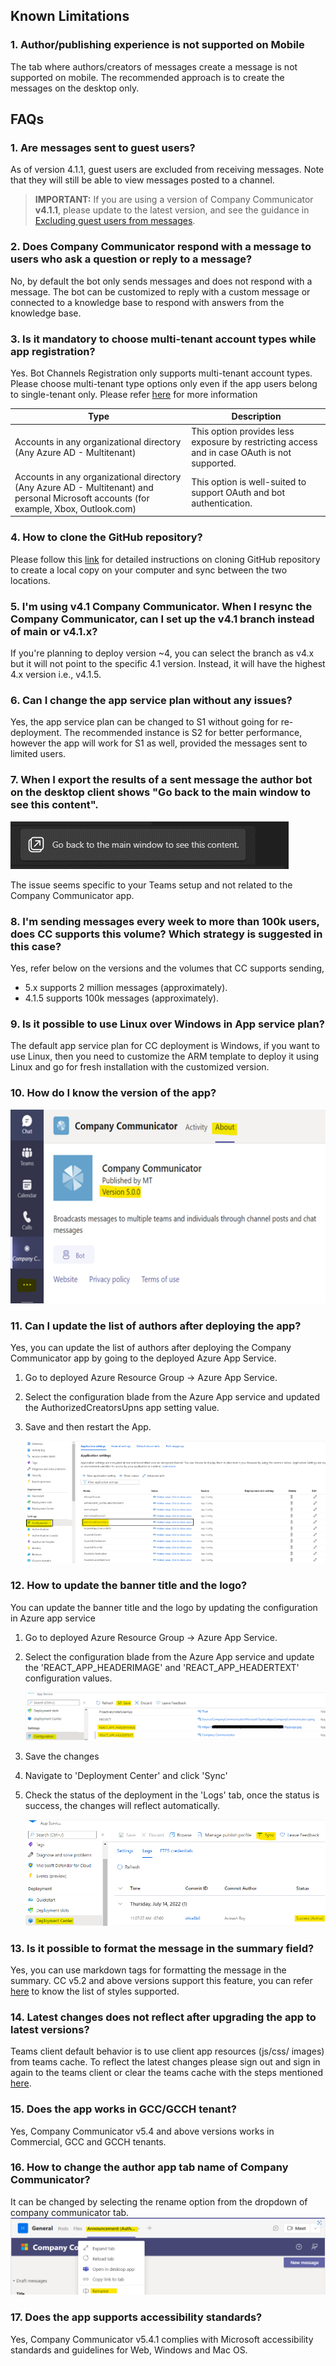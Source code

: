 ## Known Limitations
### 1. Author/publishing experience is not supported on Mobile

The tab where authors/creators of messages create a message is not supported on mobile. The recommended approach is to create the messages on the desktop only.

## FAQs

### 1. Are messages sent to guest users?
As of version 4.1.1, guest users are excluded from receiving messages. Note that they will still be able to view messages posted to a channel.

> **IMPORTANT:** If you are using a version of Company Communicator **v4.1.1**, please update to the latest version, and see the guidance in [Excluding guest users from messages](https://github.com/OfficeDev/microsoft-teams-apps-company-communicator/wiki/Excluding-guest-users-from-messages).

### 2. Does Company Communicator respond with a message to users who ask a question or reply to a message?
No, by default the bot only sends messages and does not respond with a message. The bot can be customized to reply with a custom message or connected to a knowledge base to respond with answers from the knowledge base.

### 3. Is it mandatory to choose multi-tenant account types while app registration?
Yes. Bot Channels Registration only supports multi-tenant account types. Please choose multi-tenant type options only even if the app users belong to single-tenant only. Please refer [here](https://docs.microsoft.com/en-us/azure/bot-service/bot-service-quickstart-registration?view=azure-bot-service-4.0#manual-app-registration) for more information

| Type | Description |
|--|--|
| Accounts in any organizational directory (Any Azure AD - Multitenant) | This option provides less exposure by restricting access and in case OAuth is not supported. |
| Accounts in any organizational directory (Any Azure AD - Multitenant) and personal Microsoft accounts (for example, Xbox, Outlook.com) | This option is well-suited to support OAuth and bot authentication. |

### 4. How to clone the GitHub repository?
Please follow this [link](https://docs.github.com/en/github/creating-cloning-and-archiving-repositories/cloning-a-repository) for detailed instructions on cloning GitHub repository to create a local copy on your computer and sync between the two locations.

### 5. I'm using v4.1 Company Communicator. When I resync the Company Communicator, can I set up the v4.1 branch instead of main or v4.1.x?
If you're planning to deploy version ~4, you can select the branch as v4.x but it will not point to the specific 4.1 version. Instead, it will have the highest 4.x version i.e., v4.1.5. 

### 6. Can I change the app service plan without any issues? 
Yes, the app service plan can be changed to S1 without going for re-deployment. The recommended instance is S2 for better performance, however the app will work for S1 as well, provided the messages sent to limited users. 

### 7. When I export the results of a sent message the author bot on the desktop client shows "Go back to the main window to see this content". 
 ![Go Back To the Main Window](images/go_back_main_window.png)
 
 The issue seems specific to your Teams setup and not related to the Company Communicator app. 

### 8. I'm sending messages every week to more than 100k users, does CC supports this volume? Which strategy is suggested in this case? 
Yes, refer below on the versions and the volumes that CC supports sending,

- 5.x supports 2 million messages (approximately). 
- 4.1.5 supports 100k messages (approximately). 

### 9. Is it possible to use Linux over Windows in App service plan? 
The default app service plan for CC deployment is Windows, if you want to use Linux, then you need to customize the ARM template to deploy it using Linux and go for fresh installation with the customized version. 

### 10. How do I know the version of the app? 
![Version of the app](images/version_app.png)

### 11. Can I update the list of authors after deploying the app?
Yes, you can update the list of authors after deploying the Company Communicator app by going to the deployed Azure App Service.
1. Go to deployed Azure Resource Group -> Azure App Service.
2. Select the configuration blade from the Azure App service and updated the AuthorizedCreatorsUpns app setting value.
3. Save and then restart the App.

    ![Update author list](images/update_author_list.png)

### 12. How to update the banner title and the logo?
You can update the banner title and the logo by updating the configuration in Azure app service

1. Go to deployed Azure Resource Group -> Azure App Service.
1. Select the configuration blade from the Azure App service and update the 'REACT_APP_HEADERIMAGE' and 'REACT_APP_HEADERTEXT' configuration values.

    ![Update banner](images/update_banner_title_logo.png)

1. Save the changes
1. Navigate to 'Deployment Center' and click 'Sync'
1. Check the status of the deployment in the 'Logs' tab, once the status is success, the changes will reflect automatically.

    ![Sync changes](images/sync_changes.png)

### 13. Is it possible to format the message in the summary field?
Yes, you can use markdown tags for formatting the message in the summary. CC v5.2 and above versions support this feature, you can refer [here](https://docs.microsoft.com/en-us/adaptive-cards/authoring-cards/text-features) to know the list of styles supported.

### 14. Latest changes does not reflect after upgrading the app to latest versions?
Teams client default behavior is to use client app resources (js/css/ images) from teams cache. To reflect the latest changes please sign out and sign in again to the teams client or clear the teams cache with the steps mentioned [here](https://docs.microsoft.com/en-us/microsoftteams/troubleshoot/teams-administration/clear-teams-cache).

### 15. Does the app works in GCC/GCCH tenant?
Yes, Company Communicator v5.4 and above versions works in Commercial, GCC and GCCH tenants.

### 16. How to change the author app tab name of Company Communicator?
It can be changed by selecting the rename option from the dropdown of company communicator tab. 
![Author app tab name change](images/tab_name_change_cc.png)

### 17. Does the app supports accessibility standards?
Yes, Company Communicator v5.4.1 complies with Microsoft accessibility standards and guidelines for Web, Windows and Mac OS.


